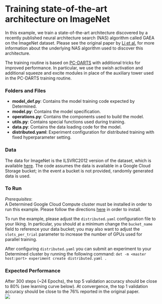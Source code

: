 # Training state-of-the-art architecture on ImageNet
In this example, we train a state-of-the-art architecture discovered by a recently published neural architecture search (NAS) algorithm called GAEA on the ImageNet dataset.  Please see the original paper by [Li et al.](https://arxiv.org/abs/2004.07802) for more information about the underlying NAS algorithm used to discover this architecture.

The training routine is based on [PC-DARTS](https://github.com/yuhuixu1993/PC-DARTS/blob/master/train_imagenet.py) with additional tricks for improved performance.  In particular, we use the swish activation and additional squeeze and excite modules in place of the auxiliary tower used in the PC-DARTS training routine.  

### Folders and Files
* **model_def.py**: Contains the model training code expected by Determined.
* **model.py**: Contains the model specification.
* **operations.py**: Contains the components used to build the model.
* **utils.py**: Contains special functions used during training.
* **data.py**: Contains the data loading code for the model.
* **distributed.yaml**: Experiment configuration for distributed training with fixed hyperparameter setting.

### Data
The data for ImageNet is the ILSVRC2012 version of the dataset, which is available [here](http://www.image-net.org/).  The code assumes the data is available in a Google Cloud Storage bucket; in the event a bucket is not provided, randomly generated data is used.

### To Run
   *Prerequisites*:  
      A Determined Google Cloud Compute cluster must be installed in order to run this example.  Please follow the directions [here](https://docs.determined.ai/latest/how-to/install-main.html) in order to install. 

   To run the example, please adjust the `distributed.yaml` configuration file to your liking.  In particular, you should at a minimum change the `bucket_name` field to reference your data bucket; you may also want to adjust the `slots_per_trial` parameter to increase the number of GPUs used for parallel training.  

   After configuring `distributed.yaml` you can submit an experiment to your Determined cluster by running the following command:
     `det -m <master host:port> experiment create distributed.yaml . `

### Expected Performance
After 300 steps (~24 Epochs), the top 5 validation accuracy should be close to 80% (see learning curve below).  At convergence, the top 1 validation accuracy should be close to the 76% reported in the original paper.  
![](./top5\_val.png)
